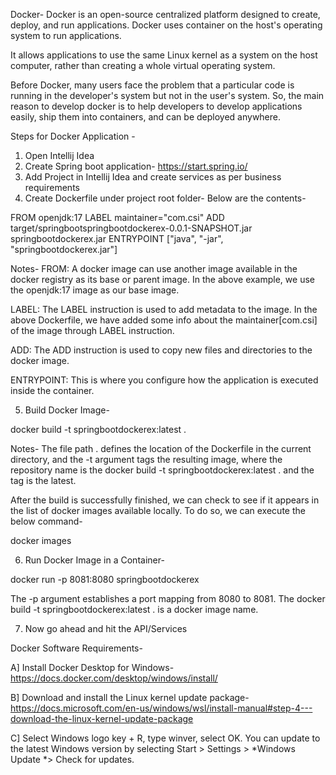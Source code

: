 Docker-Docker is an open-source centralized platform designed to create, deploy, and run applications. Docker uses container on the host's operating system to run applications.It allows applications to use the same Linux kernel as a system on the host computer, rather than creating a whole virtual operating system.Before Docker, many users face the problem that a particular code is running in the developer's system but not in the user's system. So, the main reason to develop docker is to help developers to develop applications easily, ship them into containers, and can be deployed anywhere.Steps for Docker Application -1. Open Intellij Idea2. Create Spring boot application- https://start.spring.io/3. Add Project in Intellij Idea and create services as per business requirements4. Create Dockerfile under project root folder- Below are the contents-FROM openjdk:17LABEL maintainer="com.csi"ADD target/springbootspringbootdockerex-0.0.1-SNAPSHOT.jar springbootdockerex.jarENTRYPOINT ["java", "-jar", "springbootdockerex.jar"]Notes- FROM: A docker image can use another image available in the docker registry as its base or parent image. In the above example, we use the openjdk:17 image as our base image.LABEL: The LABEL instruction is used to add metadata to the image. In the above Dockerfile, we have added some info about the maintainer[com.csi] of the image through LABEL instruction.ADD: The ADD instruction is used to copy new files and directories to the docker image.ENTRYPOINT: This is where you configure how the application is executed inside the container.5. Build Docker Image-docker build -t springbootdockerex:latest .Notes-The file path . defines the location of the Dockerfile in the current directory, and the -t argument tags the resulting image, where the repository name is the docker build -t springbootdockerex:latest . and the tag is the latest.After the build is successfully finished, we can check to see if it appears in the list of docker images available locally. To do so, we can execute the below command-docker images6. Run Docker Image in a Container-docker run -p 8081:8080 springbootdockerexThe -p argument establishes a port mapping from 8080 to 8081. The docker build -t springbootdockerex:latest . is a docker image name.7. Now go ahead and hit the API/ServicesDocker Software Requirements-A] Install Docker Desktop for Windows- https://docs.docker.com/desktop/windows/install/B] Download and install the Linux kernel update package- https://docs.microsoft.com/en-us/windows/wsl/install-manual#step-4---download-the-linux-kernel-update-packageC] Select Windows logo key + R, type winver, select OK. You can update to the latest Windows version by selecting Start > Settings > *Windows Update *> Check for updates.